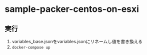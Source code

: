# sample-packer-centos-on-esxi

## 実行

1. variables_base.jsonをvariables.jsonにリネームし値を書き換える
2. `docker-compose up`